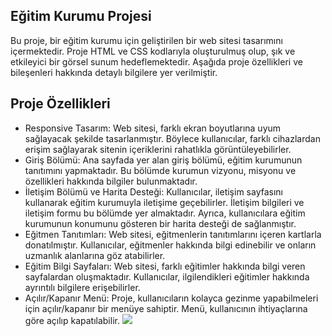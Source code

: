## Eğitim Kurumu Projesi 
Bu proje, bir eğitim kurumu için geliştirilen bir web sitesi tasarımını içermektedir. Proje HTML ve CSS kodlarıyla oluşturulmuş olup, şık ve etkileyici bir görsel sunum hedeflemektedir. Aşağıda proje özellikleri ve bileşenleri hakkında detaylı bilgilere yer verilmiştir.
## Proje Özellikleri

- Responsive Tasarım: Web sitesi, farklı ekran boyutlarına uyum sağlayacak şekilde tasarlanmıştır. Böylece kullanıcılar, farklı cihazlardan erişim sağlayarak sitenin içeriklerini rahatlıkla görüntüleyebilirler.
- Giriş Bölümü: Ana sayfada yer alan giriş bölümü, eğitim kurumunun tanıtımını yapmaktadır. Bu bölümde kurumun vizyonu, misyonu ve özellikleri hakkında bilgiler bulunmaktadır.
- İletişim Bölümü ve Harita Desteği: Kullanıcılar, iletişim sayfasını kullanarak eğitim kurumuyla iletişime geçebilirler. İletişim bilgileri ve iletişim formu bu bölümde yer almaktadır. Ayrıca, kullanıcılara eğitim kurumunun konumunu gösteren bir harita desteği de sağlanmıştır.
- Eğitmen Tanıtımları: Web sitesi, eğitmenlerin tanıtımlarını içeren kartlarla donatılmıştır. Kullanıcılar, eğitmenler hakkında bilgi edinebilir ve onların uzmanlık alanlarına göz atabilirler.
- Eğitim Bilgi Sayfaları: Web sitesi, farklı eğitimler hakkında bilgi veren sayfalardan oluşmaktadır. Kullanıcılar, ilgilendikleri eğitimler hakkında ayrıntılı bilgilere erişebilirler.
- Açılır/Kapanır Menü: Proje, kullanıcıların kolayca gezinme yapabilmeleri için açılır/kapanır bir menüye sahiptir. Menü, kullanıcının ihtiyaçlarına göre açılıp kapatılabilir.
![](udemig.gif)



